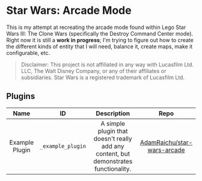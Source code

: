 # Star Wars: Arcade Mode

This is my attempt at recreating the arcade mode found within Lego Star Wars III: The Clone Wars (specifically the Destroy Command Center mode). Right now it is still a **work in progress**; I'm trying to figure out how to create the different kinds of entity that I will need, balance it, create maps, make it configurable, etc.

> Disclaimer: This project is not affiliated in any way with Lucasfilm Ltd. LLC, The Walt Disney Company, or any of their affiliates or subsidiaries. Star Wars is a registered trademark of Lucasfilm Ltd.

## Plugins

| Name | ID | Description | Repo |
| :---: | :---: | :---: | :---: |
| Example Plugin | `_example_plugin` | A simple plugin that doesn't really add any content, but demonstrates functionality. | [AdamRaichu/star-wars-arcade][example-plugin] |

[example-plugin]: https://github.com/AdamRaichu/star-wars-arcade/blob/main/src/main/java/io/github/adamraichu/sw_arcade/plugin/ExamplePlugin.java
